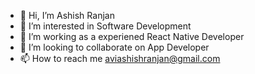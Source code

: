 - 👋 Hi, I’m Ashish Ranjan
- 👀 I’m interested in Software Development
- 🌱 I’m working as a experiened React Native Developer
- 💞️ I’m looking to collaborate on App Developer
- 📫 How to reach me aviashishranjan@gmail.com

<!---
ashish-monal/ashish-monal is a ✨ special ✨ repository because its `README.md` (this file) appears on your GitHub profile.
You can click the Preview link to take a look at your changes.
--->

